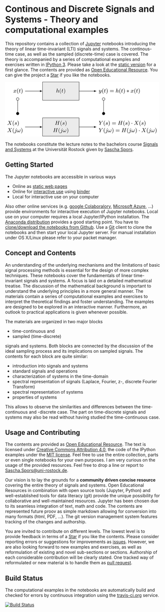 # Continous and Discrete Signals and Systems - Theory and computational examples

This repository contains a collection of [Jupyter](https://jupyter.org/) notebooks introducing the theory of linear time-invariant (LTI) signals and systems. The continous-time case, as well as the sampled (discrete-time) case is covered. The theory is accompanied by a series of computational examples and exercises written in [IPython 3](http://ipython.org/). Please take a look at the [static version](http://nbviewer.ipython.org/github/spatialaudio/signals-and-systems-lecture/blob/master/index.ipynb) for a first glance. The contents are provided as [Open Educational Resource](https://de.wikipedia.org/wiki/Open_Educational_Resources). You can give the project a [Star](https://github.com/spatialaudio/signals-and-systems-lecture/stargazers) if you like the notebooks.

![System in the temporal and spectral domain](systems_spectral_domain/LTI_system_time_spectral_domain.png)

The notebooks constitute the lecture notes to the bachelors course [Signals and Systems](http://www.int.uni-rostock.de/Signal-und-Systemtheorie.428.0.html) at the Universität Rostock given by [Sascha Spors](http://www.int.uni-rostock.de/Staff-Info.23+B6JmNIYXNoPWUxOTliMTNjY2U2MDcyZjJiZTI0YTc4MmFkYTE5NjQzJnR4X2pwc3RhZmZfcGkxJTVCYmFja0lkJTVEPTMmdHhfanBzdGFmZl9waTElNUJzaG93VWlkJTVEPTExMQ__.0.html).


## Getting Started

The Jupyter notebooks are accessible in various ways

* Online as [static web pages](http://nbviewer.ipython.org/github/spatialaudio/signals-and-systems-lecture/blob/master/index.ipynb)
* Online for [interactive use](https://mybinder.org/v2/gh/spatialaudio/signals-and-systems-lecture/master?filepath=index.ipynb) using [binder](https://mybinder.org/)
* Local for interactive use on your computer 

Also other online services (e.g. [google Colaboralory](https://colab.research.google.com), [Microsoft Azure](https://azure.microsoft.com/), ...) provide environments for interactive execution of Jupyter notebooks.
Local use on your computer requires a local Jupyter/IPython installation. The [Anaconda distribution](https://www.continuum.io/downloads) provides a good starting point. You have to [clone/download the notebooks from Github](http://github.com/spatialaudio/signals-and-systems-lecture). Use a [Git](http://git-scm.org/) client to clone the notebooks and then start your local Jupyter server. For manual installation under OS X/Linux please refer to your packet manager.


## Concept and Contents

An understanding of the underlying mechanisms and the limitations of basic signal processing methods is essential for the design of more complex techniques. These notebooks cover the fundamentals of linear time-invariant signals and systems. A focus is laid on a detailed mathematical treatise. The discussion of the mathematical background is important to understand the underlying principles in a more general manner. The materials contain a series of computational examples and exercises to interpret the theoretical findings and foster understanding. The examples are designed to be explored in an interactive manner. Furthermore, an outlook to practical applications is given whenever possible.

The materials are organized in two major blocks

* time-continuous and 
* sampled (time-discrete) 

signals and systems. Both blocks are connected by the discussion of the ideal sampling process and its implications on sampled signals. The contents for each block are quite similar:

* introduction into signals and systems
* standard signals and operations
* characterization of systems in the time-domain
* spectral representation of signals (Laplace, Fourier, z-, discrete Fourier Transform)
* spectral representation of systems
* properties of systems

This allows to observe the similarities and differences between the time-continuous and -discrete case. The part on time-discrete signals and systems may also be read without having studied the time-continuous case.


## Usage and Contributing

The contents are provided as [Open Educational Resource](https://de.wikipedia.org/wiki/Open_Educational_Resources). The text is licensed under [Creative Commons Attribution 4.0](https://creativecommons.org/licenses/by/4.0/), the code of the IPython examples under the [MIT license](https://opensource.org/licenses/MIT). Feel free to use the entire collection, parts or even single notebooks for your own purposes. I am very curious on the usage of the provided resources. Feel free to drop a line or report to [Sascha.Spors@uni-rostock.de](mailto:Sascha.Spors@uni-rostock.de).

Our vision is to lay the grounds for a **community driven concise resource** covering the entire theory of signals and systems. Open Educational Resources in combination with open source tools (Jupyter, Python) and well-established tools for data literacy (git) provide the unique possibility for collaborative and well-maintained resources. Jupyter has been chosen due to its seamless integration of text, math and code. The contents are represented future proov as simple markdown allowing for conversion into many formats (html, PDF, ...). The git version management system features tracking of the changes and authorship.

You are invited to contribute on different levels. The lowest level is to provide feedback in terms of a [Star](https://github.com/spatialaudio/signals-and-systems-lecture/stargazers) if you like the contents. Please consider reporting errors or suggestions for improvements as [issues](https://github.com/spatialaudio/digital-signal-processing-lecture/issues). However, we are also looking forward to new examples and exercises, as well as reformulation of existing and novel sub-sections or sections. Authorship of each considerable contribution will be clearly stated. One tracked way of reformulated or new material is to handle them as [pull request](https://github.com/spatialaudio/signals-and-systems-lecture/pulls).



## Build Status

The computational examples in the notebooks are automatically build and checked for errors by continuous integration using the [travis-ci.org](https://travis-ci.org/) service.

[![Build Status](https://travis-ci.org/spatialaudio/signals-and-systems-lecture.svg?branch=master)](https://travis-ci.org/spatialaudio/signals-and-systems-lecture)
